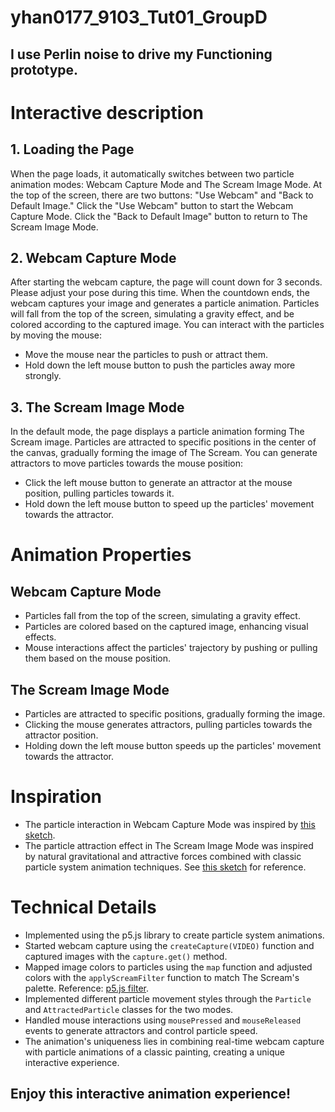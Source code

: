 # yhan0177_9103_Tut01_GroupD

## I use Perlin noise to drive my Functioning prototype.

# Interactive description
## 1. Loading the Page
When the page loads, it automatically switches between two particle animation modes: Webcam Capture Mode and The Scream Image Mode.
At the top of the screen, there are two buttons: "Use Webcam" and "Back to Default Image." Click the "Use Webcam" button to start the Webcam Capture Mode. Click the "Back to Default Image" button to return to The Scream Image Mode.

## 2. Webcam Capture Mode
After starting the webcam capture, the page will count down for 3 seconds. Please adjust your pose during this time.
When the countdown ends, the webcam captures your image and generates a particle animation.
Particles will fall from the top of the screen, simulating a gravity effect, and be colored according to the captured image.
You can interact with the particles by moving the mouse:
- Move the mouse near the particles to push or attract them.
- Hold down the left mouse button to push the particles away more strongly.

## 3. The Scream Image Mode
In the default mode, the page displays a particle animation forming The Scream image.
Particles are attracted to specific positions in the center of the canvas, gradually forming the image of The Scream.
You can generate attractors to move particles towards the mouse position:
- Click the left mouse button to generate an attractor at the mouse position, pulling particles towards it.
- Hold down the left mouse button to speed up the particles' movement towards the attractor.

# Animation Properties

## Webcam Capture Mode
- Particles fall from the top of the screen, simulating a gravity effect.
- Particles are colored based on the captured image, enhancing visual effects.
- Mouse interactions affect the particles' trajectory by pushing or pulling them based on the mouse position.

## The Scream Image Mode
- Particles are attracted to specific positions, gradually forming the image.
- Clicking the mouse generates attractors, pulling particles towards the attractor position.
- Holding down the left mouse button speeds up the particles' movement towards the attractor.

# Inspiration

- The particle interaction in Webcam Capture Mode was inspired by [this sketch](https://openprocessing.org/sketch/2102044).
- The particle attraction effect in The Scream Image Mode was inspired by natural gravitational and attractive forces combined with classic particle system animation techniques. See [this sketch](https://openprocessing.org/sketch/2058929) for reference.

# Technical Details

- Implemented using the p5.js library to create particle system animations.
- Started webcam capture using the `createCapture(VIDEO)` function and captured images with the `capture.get()` method.
- Mapped image colors to particles using the `map` function and adjusted colors with the `applyScreamFilter` function to match The Scream's palette. Reference: [p5.js filter](https://p5js.org/reference/#/p5/filter).
- Implemented different particle movement styles through the `Particle` and `AttractedParticle` classes for the two modes.
- Handled mouse interactions using `mousePressed` and `mouseReleased` events to generate attractors and control particle speed.
- The animation's uniqueness lies in combining real-time webcam capture with particle animations of a classic painting, creating a unique interactive experience.

## Enjoy this interactive animation experience!
